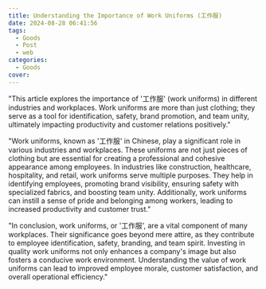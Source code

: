 ```yaml
---
title: Understanding the Importance of Work Uniforms (工作服)
date: 2024-08-28 06:41:56
tags:
  - Goods
  - Post
  - web
categories:
  - Goods
cover:
---
```


"This article explores the importance of '工作服' (work uniforms) in different industries and workplaces. Work uniforms are more than just clothing; they serve as a tool for identification, safety, brand promotion, and team unity, ultimately impacting productivity and customer relations positively."

"Work uniforms, known as '工作服' in Chinese, play a significant role in various industries and workplaces. These uniforms are not just pieces of clothing but are essential for creating a professional and cohesive appearance among employees. In industries like construction, healthcare, hospitality, and retail, work uniforms serve multiple purposes. They help in identifying employees, promoting brand visibility, ensuring safety with specialized fabrics, and boosting team unity. Additionally, work uniforms can instill a sense of pride and belonging among workers, leading to increased productivity and customer trust."

"In conclusion, work uniforms, or '工作服', are a vital component of many workplaces. Their significance goes beyond mere attire, as they contribute to employee identification, safety, branding, and team spirit. Investing in quality work uniforms not only enhances a company's image but also fosters a conducive work environment. Understanding the value of work uniforms can lead to improved employee morale, customer satisfaction, and overall operational efficiency."
